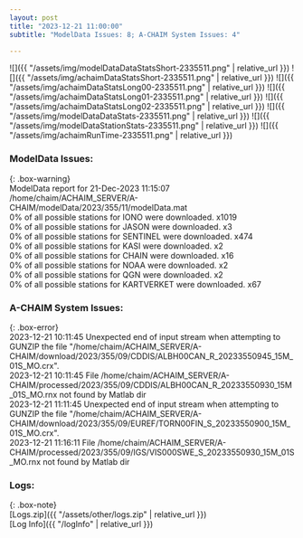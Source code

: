 ```yaml
---
layout: post
title: "2023-12-21 11:00:00"
subtitle: "ModelData Issues: 8; A-CHAIM System Issues: 4"

---
```


![]({{ "/assets/img/modelDataDataStatsShort-2335511.png" | relative_url }})
![]({{ "/assets/img/achaimDataStatsShort-2335511.png" | relative_url }})
![]({{ "/assets/img/achaimDataStatsLong00-2335511.png" | relative_url }})
![]({{ "/assets/img/achaimDataStatsLong01-2335511.png" | relative_url }})
![]({{ "/assets/img/achaimDataStatsLong02-2335511.png" | relative_url }})
![]({{ "/assets/img/modelDataDataStats-2335511.png" | relative_url }})
![]({{ "/assets/img/modelDataStationStats-2335511.png" | relative_url }})
![]({{ "/assets/img/achaimRunTime-2335511.png" | relative_url }})


### ModelData Issues:  
  
{: .box-warning}  
 ModelData report for 21-Dec-2023 11:15:07   
 /home/chaim/ACHAIM_SERVER/A-CHAIM/modelData/2023/355/11/modelData.mat   
 0% of all possible stations for IONO were downloaded. x1019   
 0% of all possible stations for JASON were downloaded. x3   
 0% of all possible stations for SENTINEL were downloaded. x474   
 0% of all possible stations for KASI were downloaded. x2   
 0% of all possible stations for CHAIN were downloaded. x16   
 0% of all possible stations for NOAA were downloaded. x2   
 0% of all possible stations for QGN were downloaded. x2   
 0% of all possible stations for KARTVERKET were downloaded. x67   
  
### A-CHAIM System Issues:  
  
{: .box-error}  
2023-12-21 10:11:45 Unexpected end of input stream when attempting to GUNZIP the file "/home/chaim/ACHAIM_SERVER/A-CHAIM/download/2023/355/09/CDDIS/ALBH00CAN_R_20233550945_15M_01S_MO.crx".  
2023-12-21 10:11:45 File /home/chaim/ACHAIM_SERVER/A-CHAIM/processed/2023/355/09/CDDIS/ALBH00CAN_R_20233550930_15M_01S_MO.rnx not found by Matlab dir  
2023-12-21 11:11:45 Unexpected end of input stream when attempting to GUNZIP the file "/home/chaim/ACHAIM_SERVER/A-CHAIM/download/2023/355/09/EUREF/TORN00FIN_S_20233550900_15M_01S_MO.crx".  
2023-12-21 11:16:11 File /home/chaim/ACHAIM_SERVER/A-CHAIM/processed/2023/355/09/IGS/VIS000SWE_S_20233550930_15M_01S_MO.rnx not found by Matlab dir  

### Logs:  
  
{: .box-note}  
[Logs.zip]({{ "/assets/other/logs.zip" | relative_url }})  
[Log Info]({{ "/logInfo" | relative_url }})  
